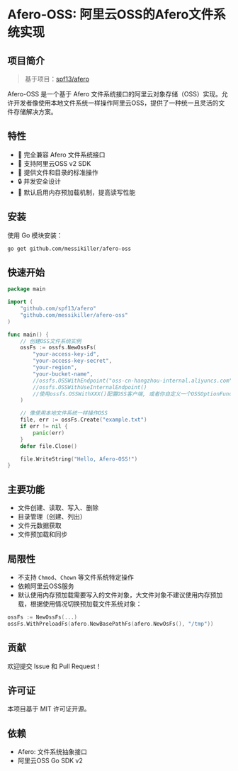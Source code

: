 # Afero-OSS: 阿里云OSS的Afero文件系统实现

## 项目简介

> 基于项目：[spf13/afero](https://github.com/spf13/afero)

Afero-OSS 是一个基于 Afero 文件系统接口的阿里云对象存储（OSS）实现。允许开发者像使用本地文件系统一样操作阿里云OSS，提供了一种统一且灵活的文件存储解决方案。

## 特性

- 🔄 完全兼容 Afero 文件系统接口
- 🚀 支持阿里云OSS v2 SDK
- 📂 提供文件和目录的标准操作
- 🔒 并发安全设计
- 💾 默认启用内存预加载机制，提高读写性能

## 安装

使用 Go 模块安装：

```bash
go get github.com/messikiller/afero-oss
```

## 快速开始

```go
package main

import (
    "github.com/spf13/afero"
    "github.com/messikiller/afero-oss"
)

func main() {
    // 创建OSS文件系统实例
    ossFs := ossfs.NewOssFs(
        "your-access-key-id", 
        "your-access-key-secret", 
        "your-region", 
        "your-bucket-name",
        //ossfs.OSSWithEndpoint("oss-cn-hangzhou-internal.aliyuncs.com"),
        //ossfs.OSSWithUseInternalEndpoint()
        //使用ossfs.OSSWithXXX()配置OSS客户端, 或者你自定义一个OSSOptionFunc类型的函数.
    )

    // 像使用本地文件系统一样操作OSS
    file, err := ossFs.Create("example.txt")
    if err != nil {
        panic(err)
    }
    defer file.Close()

    file.WriteString("Hello, Afero-OSS!")
}
```

## 主要功能

- 文件创建、读取、写入、删除
- 目录管理（创建、列出）
- 文件元数据获取
- 文件预加载和同步

## 局限性

- 不支持 `Chmod`、`Chown` 等文件系统特定操作
- 依赖阿里云OSS服务
- 默认使用内存预加载需要写入的文件对象，大文件对象不建议使用内存预加载，根据使用情况切换预加载文件系统对象：

```go
ossFs := NewOssFs(...)
ossFs.WithPreloadFs(afero.NewBasePathFs(afero.NewOsFs(), "/tmp"))
```

## 贡献

欢迎提交 Issue 和 Pull Request！

## 许可证

本项目基于 MIT 许可证开源。

## 依赖

- Afero: 文件系统抽象接口
- 阿里云OSS Go SDK v2